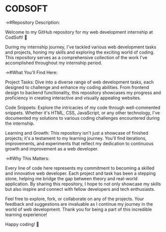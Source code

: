 # CODSOFT
->#Repository Description:

Welcome to my GitHub repository for my web development internship at CodSoft! 🚀

During my internship journey, I've tackled various web development tasks and projects, honing my skills and exploring the exciting world of coding. This repository serves as a comprehensive collection of the work I've accomplished throughout my internship period.

->#What You'll Find Here:

Project Tasks: Dive into a diverse range of web development tasks, each designed to challenge and enhance my coding abilities. From frontend design to backend functionality, this repository showcases my progress and proficiency in creating interactive and visually appealing websites.

Code Snippets: Explore the intricacies of my code through well-commented snippets. Whether it's HTML, CSS, JavaScript, or any other technology, I've documented my solutions to various coding challenges encountered during the internship.

Learning and Growth: This repository isn't just a showcase of finished projects; it's a testament to my learning journey. You'll find iterations, improvements, and experiments that reflect my dedication to continuous growth and improvement as a web developer.

->#Why This Matters:

Every line of code here represents my commitment to becoming a skilled and innovative web developer. Each project and task has been a stepping stone, helping me bridge the gap between theory and real-world application. By sharing this repository, I hope to not only showcase my skills but also inspire and connect with fellow developers and tech enthusiasts.

Feel free to explore, fork, or collaborate on any of the projects. Your feedback and suggestions are invaluable as I continue my journey in the world of web development. Thank you for being a part of this incredible learning experience!

Happy coding! 🌟
